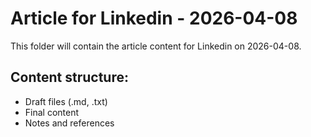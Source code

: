 # Article for Linkedin - 2026-04-08

This folder will contain the article content for Linkedin on 2026-04-08.

## Content structure:
- Draft files (.md, .txt)
- Final content
- Notes and references

